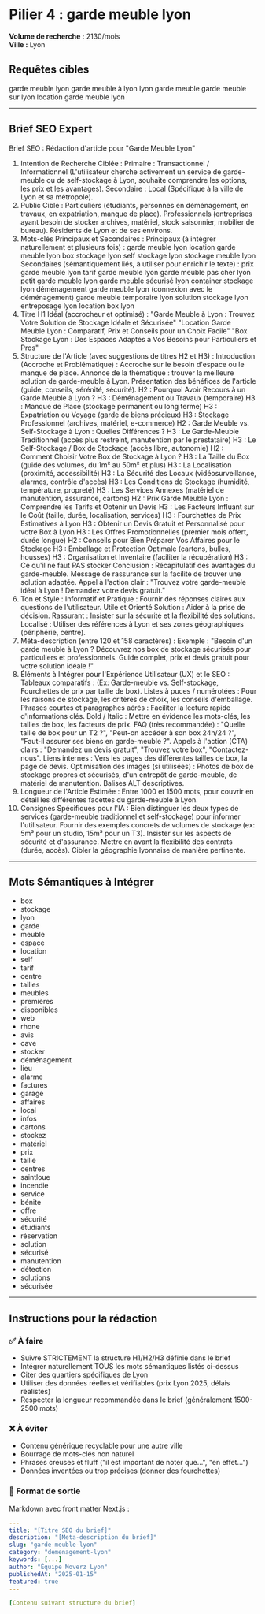 # Pilier 4 : garde meuble lyon

**Volume de recherche :** 2130/mois  
**Ville :** Lyon

## Requêtes cibles

garde meuble lyon
garde meuble à lyon
lyon garde meuble
garde meuble sur lyon
location garde meuble lyon

---

## Brief SEO Expert

Brief SEO : Rédaction d'article pour "Garde Meuble Lyon"
1. Intention de Recherche Ciblée :
Primaire : Transactionnel / Informationnel (L'utilisateur cherche activement un service de garde-meuble ou de self-stockage à Lyon, souhaite comprendre les options, les prix et les avantages).
Secondaire : Local (Spécifique à la ville de Lyon et sa métropole).
2. Public Cible :
Particuliers (étudiants, personnes en déménagement, en travaux, en expatriation, manque de place).
Professionnels (entreprises ayant besoin de stocker archives, matériel, stock saisonnier, mobilier de bureau).
Résidents de Lyon et de ses environs.
3. Mots-clés Principaux et Secondaires :
Principaux (à intégrer naturellement et plusieurs fois) :
garde meuble lyon
location garde meuble lyon
box stockage lyon
self stockage lyon
stockage meuble lyon
Secondaires (sémantiquement liés, à utiliser pour enrichir le texte) :
prix garde meuble lyon
tarif garde meuble lyon
garde meuble pas cher lyon
petit garde meuble lyon
garde meuble sécurisé lyon
container stockage lyon
déménagement garde meuble lyon (connexion avec le déménagement)
garde meuble temporaire lyon
solution stockage lyon
entreposage lyon
location box lyon
4. Titre H1 Idéal (accrocheur et optimisé) :
"Garde Meuble à Lyon : Trouvez Votre Solution de Stockage Idéale et Sécurisée"
"Location Garde Meuble Lyon : Comparatif, Prix et Conseils pour un Choix Facile"
"Box Stockage Lyon : Des Espaces Adaptés à Vos Besoins pour Particuliers et Pros"
5. Structure de l'Article (avec suggestions de titres H2 et H3) :
Introduction (Accroche et Problématique) :
Accroche sur le besoin d'espace ou le manque de place.
Annonce de la thématique : trouver la meilleure solution de garde-meuble à Lyon.
Présentation des bénéfices de l'article (guide, conseils, sérénité, sécurité).
H2 : Pourquoi Avoir Recours à un Garde Meuble à Lyon ?
H3 : Déménagement ou Travaux (temporaire)
H3 : Manque de Place (stockage permanent ou long terme)
H3 : Expatriation ou Voyage (garde de biens précieux)
H3 : Stockage Professionnel (archives, matériel, e-commerce)
H2 : Garde Meuble vs. Self-Stockage à Lyon : Quelles Différences ?
H3 : Le Garde-Meuble Traditionnel (accès plus restreint, manutention par le prestataire)
H3 : Le Self-Stockage / Box de Stockage (accès libre, autonomie)
H2 : Comment Choisir Votre Box de Stockage à Lyon ?
H3 : La Taille du Box (guide des volumes, du 1m² au 50m² et plus)
H3 : La Localisation (proximité, accessibilité)
H3 : La Sécurité des Locaux (vidéosurveillance, alarmes, contrôle d'accès)
H3 : Les Conditions de Stockage (humidité, température, propreté)
H3 : Les Services Annexes (matériel de manutention, assurance, cartons)
H2 : Prix Garde Meuble Lyon : Comprendre les Tarifs et Obtenir un Devis
H3 : Les Facteurs Influant sur le Coût (taille, durée, localisation, services)
H3 : Fourchettes de Prix Estimatives à Lyon
H3 : Obtenir un Devis Gratuit et Personnalisé pour votre Box à Lyon
H3 : Les Offres Promotionnelles (premier mois offert, durée longue)
H2 : Conseils pour Bien Préparer Vos Affaires pour le Stockage
H3 : Emballage et Protection Optimale (cartons, bulles, housses)
H3 : Organisation et Inventaire (faciliter la récupération)
H3 : Ce qu'il ne faut PAS stocker
Conclusion :
Récapitulatif des avantages du garde-meuble.
Message de rassurance sur la facilité de trouver une solution adaptée.
Appel à l'action clair : "Trouvez votre garde-meuble idéal à Lyon ! Demandez votre devis gratuit."
6. Ton et Style :
Informatif et Pratique : Fournir des réponses claires aux questions de l'utilisateur.
Utile et Orienté Solution : Aider à la prise de décision.
Rassurant : Insister sur la sécurité et la flexibilité des solutions.
Localisé : Utiliser des références à Lyon et ses zones géographiques (périphérie, centre).
7. Méta-description (entre 120 et 158 caractères) :
Exemple : "Besoin d'un garde meuble à Lyon ? Découvrez nos box de stockage sécurisés pour particuliers et professionnels. Guide complet, prix et devis gratuit pour votre solution idéale !"
8. Éléments à Intégrer pour l'Expérience Utilisateur (UX) et le SEO :
Tableaux comparatifs : (Ex: Garde-meuble vs. Self-stockage, Fourchettes de prix par taille de box).
Listes à puces / numérotées : Pour les raisons de stockage, les critères de choix, les conseils d'emballage.
Phrases courtes et paragraphes aérés : Faciliter la lecture rapide d'informations clés.
Bold / Italic : Mettre en évidence les mots-clés, les tailles de box, les facteurs de prix.
FAQ (très recommandée) : "Quelle taille de box pour un T2 ?", "Peut-on accéder à son box 24h/24 ?", "Faut-il assurer ses biens en garde-meuble ?".
Appels à l'action (CTA) clairs : "Demandez un devis gratuit", "Trouvez votre box", "Contactez-nous".
Liens internes : Vers les pages des différentes tailles de box, la page de devis.
Optimisation des images (si utilisées) : Photos de box de stockage propres et sécurisés, d'un entrepôt de garde-meuble, de matériel de manutention. Balises ALT descriptives.
9. Longueur de l'Article Estimée :
Entre 1000 et 1500 mots, pour couvrir en détail les différentes facettes du garde-meuble à Lyon.
10. Consignes Spécifiques pour l'IA :
Bien distinguer les deux types de services (garde-meuble traditionnel et self-stockage) pour informer l'utilisateur.
Fournir des exemples concrets de volumes de stockage (ex: 5m³ pour un studio, 15m³ pour un T3).
Insister sur les aspects de sécurité et d'assurance.
Mettre en avant la flexibilité des contrats (durée, accès).
Cibler la géographie lyonnaise de manière pertinente.

---

## Mots Sémantiques à Intégrer

- box
- stockage
- lyon
- garde
- meuble
- espace
- location
- self
- tarif
- centre
- tailles
- meubles
- premières
- disponibles
- web
- rhone
- avis
- cave
- stocker
- déménagement
- lieu
- alarme
- factures
- garage
- affaires
- local
- infos
- cartons
- stockez
- matériel
- prix
- taille
- centres
- saintloue
- incendie
- service
- bénite
- offre
- sécurité
- étudiants
- réservation
- solution
- sécurisé
- manutention
- détection
- solutions
- sécurisée

---

## Instructions pour la rédaction

### ✅ À faire
- Suivre STRICTEMENT la structure H1/H2/H3 définie dans le brief
- Intégrer naturellement TOUS les mots sémantiques listés ci-dessus
- Citer des quartiers spécifiques de Lyon
- Utiliser des données réelles et vérifiables (prix Lyon 2025, délais réalistes)
- Respecter la longueur recommandée dans le brief (généralement 1500-2500 mots)

### ❌ À éviter
- Contenu générique recyclable pour une autre ville
- Bourrage de mots-clés non naturel
- Phrases creuses et fluff ("il est important de noter que...", "en effet...")
- Données inventées ou trop précises (donner des fourchettes)

### 🎯 Format de sortie
Markdown avec front matter Next.js :

```yaml
---
title: "[Titre SEO du brief]"
description: "[Meta-description du brief]"
slug: "garde-meuble-lyon"
category: "demenagement-lyon"
keywords: [...]
author: "Équipe Moverz Lyon"
publishedAt: "2025-01-15"
featured: true
---

[Contenu suivant structure du brief]
```
